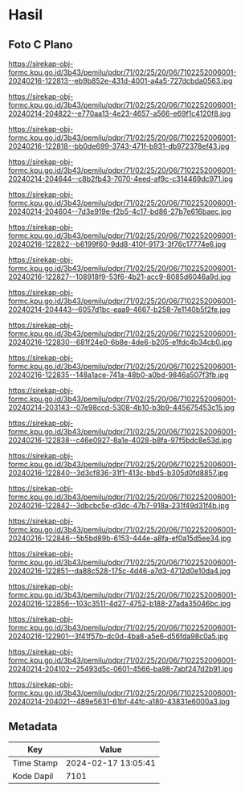 # Hasil

## Foto C Plano

https://sirekap-obj-formc.kpu.go.id/3b43/pemilu/pdpr/71/02/25/20/06/7102252006001-20240216-122813--eb9b852e-431d-4001-a4a5-727dcbda0563.jpg

https://sirekap-obj-formc.kpu.go.id/3b43/pemilu/pdpr/71/02/25/20/06/7102252006001-20240214-204822--e770aa13-4e23-4657-a566-e69f1c4120f8.jpg

https://sirekap-obj-formc.kpu.go.id/3b43/pemilu/pdpr/71/02/25/20/06/7102252006001-20240216-122818--bb0de699-3743-471f-b931-db972378ef43.jpg

https://sirekap-obj-formc.kpu.go.id/3b43/pemilu/pdpr/71/02/25/20/06/7102252006001-20240214-204644--c8b2fb43-7070-4eed-af9c-c314469dc971.jpg

https://sirekap-obj-formc.kpu.go.id/3b43/pemilu/pdpr/71/02/25/20/06/7102252006001-20240214-204604--7d3e919e-f2b5-4c17-bd86-27b7e616baec.jpg

https://sirekap-obj-formc.kpu.go.id/3b43/pemilu/pdpr/71/02/25/20/06/7102252006001-20240216-122822--b6199f60-9dd8-410f-9173-3f76c17774e6.jpg

https://sirekap-obj-formc.kpu.go.id/3b43/pemilu/pdpr/71/02/25/20/06/7102252006001-20240216-122827--108918f9-53f6-4b21-acc9-8085d6046a9d.jpg

https://sirekap-obj-formc.kpu.go.id/3b43/pemilu/pdpr/71/02/25/20/06/7102252006001-20240214-204443--6057d1bc-eaa9-4667-b258-7e1140b5f2fe.jpg

https://sirekap-obj-formc.kpu.go.id/3b43/pemilu/pdpr/71/02/25/20/06/7102252006001-20240216-122830--681f24e0-6b8e-4de6-b205-e1fdc4b34cb0.jpg

https://sirekap-obj-formc.kpu.go.id/3b43/pemilu/pdpr/71/02/25/20/06/7102252006001-20240216-122835--148a1ace-741a-48b0-a0bd-9846a507f3fb.jpg

https://sirekap-obj-formc.kpu.go.id/3b43/pemilu/pdpr/71/02/25/20/06/7102252006001-20240214-203143--07e98ccd-5308-4b10-b3b9-445675453c15.jpg

https://sirekap-obj-formc.kpu.go.id/3b43/pemilu/pdpr/71/02/25/20/06/7102252006001-20240216-122838--c46e0927-8a1e-4028-b8fa-97f5bdc8e53d.jpg

https://sirekap-obj-formc.kpu.go.id/3b43/pemilu/pdpr/71/02/25/20/06/7102252006001-20240216-122840--3d3cf836-31f1-413c-bbd5-b305d0fd8857.jpg

https://sirekap-obj-formc.kpu.go.id/3b43/pemilu/pdpr/71/02/25/20/06/7102252006001-20240216-122842--3dbcbc5e-d3dc-47b7-918a-231f49d31f4b.jpg

https://sirekap-obj-formc.kpu.go.id/3b43/pemilu/pdpr/71/02/25/20/06/7102252006001-20240216-122846--5b5bd89b-6153-444e-a8fa-ef0a15d5ee34.jpg

https://sirekap-obj-formc.kpu.go.id/3b43/pemilu/pdpr/71/02/25/20/06/7102252006001-20240216-122851--da88c528-175c-4d46-a7d3-4712d0e10da4.jpg

https://sirekap-obj-formc.kpu.go.id/3b43/pemilu/pdpr/71/02/25/20/06/7102252006001-20240216-122856--103c3511-4d27-4752-b188-27ada35046bc.jpg

https://sirekap-obj-formc.kpu.go.id/3b43/pemilu/pdpr/71/02/25/20/06/7102252006001-20240216-122901--3f41f57b-dc0d-4ba8-a5e6-d56fda98c0a5.jpg

https://sirekap-obj-formc.kpu.go.id/3b43/pemilu/pdpr/71/02/25/20/06/7102252006001-20240214-204102--25493d5c-0601-4566-ba98-7abf247d2b91.jpg

https://sirekap-obj-formc.kpu.go.id/3b43/pemilu/pdpr/71/02/25/20/06/7102252006001-20240214-204021--489e5631-61bf-44fc-a180-43831e6000a3.jpg


## Metadata

| Key        | Value               |
| ---------- | ------------------- |
| Time Stamp | 2024-02-17 13:05:41 |
| Kode Dapil | 7101                |



